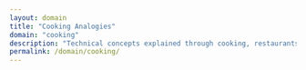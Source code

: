 ```yaml
---
layout: domain
title: "Cooking Analogies"
domain: "cooking"
description: "Technical concepts explained through cooking, restaurants, and kitchen operations. Perfect for understanding software patterns through familiar culinary scenarios."
permalink: /domain/cooking/
---
```

